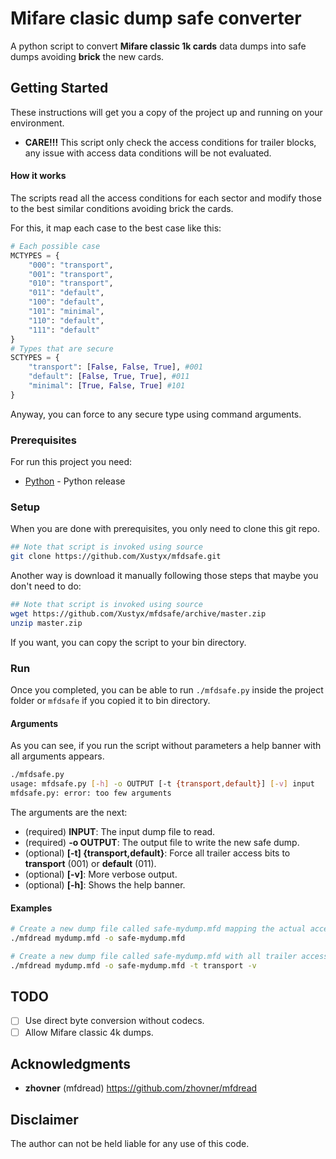 # Mifare clasic dump safe converter
A python script to convert **Mifare classic 1k cards** data dumps into safe dumps avoiding **brick** the new cards.

## Getting Started
These instructions will get you a copy of the project up and running on your environment.

- **CARE!!!** This script only check the access conditions for trailer blocks, any issue with access data conditions will be not evaluated.

#### How it works
The scripts read all the access conditions for each sector and modify those to the best similar conditions avoiding brick the cards.

For this, it map each case to the best case like this:
```python
# Each possible case
MCTYPES = {
	"000": "transport",
	"001": "transport",
	"010": "transport",
	"011": "default",
	"100": "default",
	"101": "minimal",
	"110": "default",
	"111": "default"
}
# Types that are secure 
SCTYPES = {
	"transport": [False, False, True], #001
	"default": [False, True, True], #011
	"minimal": [True, False, True] #101
}
```

Anyway, you can force to any secure type using command arguments.

### Prerequisites
For run this project you need:
 - [Python](https://www.python.org/) - Python release

### Setup
When you are done with prerequisites, you only need to clone this git repo.

```bash
## Note that script is invoked using source
git clone https://github.com/Xustyx/mfdsafe.git
```

Another way is download it manually following those steps that maybe you don't need to do:
```bash
## Note that script is invoked using source
wget https://github.com/Xustyx/mfdsafe/archive/master.zip
unzip master.zip
```
If you want, you can copy the script to your bin directory.

### Run
Once you completed, you can be able to run `./mfdsafe.py` inside the project folder or `mfdsafe` if you copied it to bin directory. 

#### Arguments
As you can see, if you run the script without parameters a help banner with all arguments appears.
```bash
./mfdsafe.py 
usage: mfdsafe.py [-h] -o OUTPUT [-t {transport,default}] [-v] input
mfdsafe.py: error: too few arguments
```
The arguments are the next:

- (required) **INPUT**: The input dump file to read.
- (required) **-o OUTPUT**: The output file to write the new safe dump.
- (optional) **[-t] {transport,default}**: Force all trailer access bits to **transport** (001) or **default** (011).
- (optional) **[-v]**: More verbose output.
- (optional) **[-h]**: Shows the help banner.


#### Examples

```bash
# Create a new dump file called safe-mydump.mfd mapping the actual access bits to the most similar safe conditions.
./mfdread mydump.mfd -o safe-mydump.mfd
```
```bash
# Create a new dump file called safe-mydump.mfd with all trailer access bits to transport (001) with debug info.
./mfdread mydump.mfd -o safe-mydump.mfd -t transport -v
```

## TODO
- [ ]  Use direct byte conversion without codecs.
- [ ]  Allow Mifare classic 4k dumps.

## Acknowledgments
* **zhovner** (mfdread) https://github.com/zhovner/mfdread


## Disclaimer
The author can not be held liable for any use of this code.
